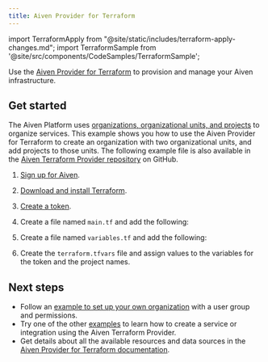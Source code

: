 ```yaml
---
title: Aiven Provider for Terraform
---
```


import TerraformApply from "@site/static/includes/terraform-apply-changes.md";
import TerraformSample from '@site/src/components/CodeSamples/TerraformSample';

Use the [Aiven Provider for Terraform](https://registry.terraform.io/providers/aiven/aiven/latest/docs) to provision and manage your Aiven infrastructure.

## Get started

The Aiven Platform uses
[organizations, organizational units, and projects](https://aiven.io/docs/platform/concepts/orgs-units-projects)
to organize services. This example shows you how to use the Aiven Provider for Terraform
to create an organization with two organizational units, and add projects to those units.
The following example file is also available in the
[Aiven Terraform Provider repository](https://github.com/aiven/terraform-provider-aiven/tree/main/examples/clickhouse) on GitHub.

1. [Sign up for Aiven](https://console.aiven.io/signup?utm_source=github&utm_medium=organic&utm_campaign=devportal&utm_content=repo).
1. [Download and install Terraform](https://www.terraform.io/downloads).
1. [Create a token](/docs/platform/howto/create_authentication_token).
1. Create a file named `main.tf` and add the following:

    <TerraformSample filename='organization/org_units_projects.tf' />

1. Create a file named `variables.tf` and add the following:

    <TerraformSample filename='organization/variables.tf' />

1. Create the `terraform.tfvars` file and assign values to the variables for the
   token and the project names.

<TerraformApply />

## Next steps

- Follow an [example to set up your own organization](https://github.com/aiven/terraform-provider-aiven/tree/main/examples/get-started)
  with a user group and permissions.
- Try one of the other [examples](https://github.com/aiven/terraform-provider-aiven/tree/main/examples)
  to learn how to create a service or integration using the Aiven Terraform Provider.
- Get details about all the available resources and data sources in the
  [Aiven Provider for Terraform documentation](https://registry.terraform.io/providers/aiven/aiven/latest/docs).
